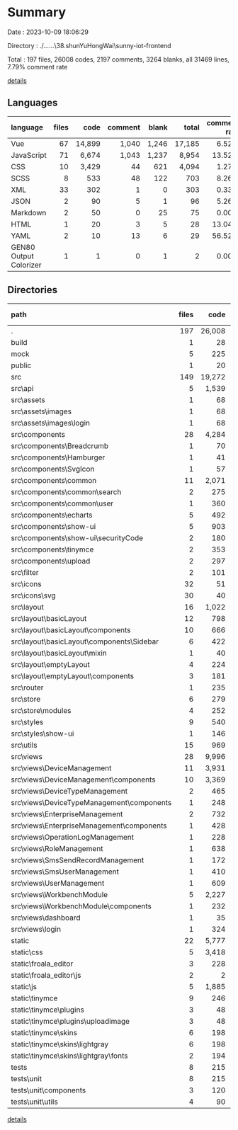 # Summary

Date : 2023-10-09 18:06:29

Directory : ./..\..\..\38.shunYuHongWai\sunny-iot-frontend

Total : 197 files,  26008 codes, 2197 comments, 3264 blanks, all 31469 lines, 7.79% comment rate

[details](details.md)

## Languages
| language | files | code | comment | blank | total | comment rate |
| :--- | ---: | ---: | ---: | ---: | ---: | ---: |
| Vue | 67 | 14,899 | 1,040 | 1,246 | 17,185 | 6.52% |
| JavaScript | 71 | 6,674 | 1,043 | 1,237 | 8,954 | 13.52% |
| CSS | 10 | 3,429 | 44 | 621 | 4,094 | 1.27% |
| SCSS | 8 | 533 | 48 | 122 | 703 | 8.26% |
| XML | 33 | 302 | 1 | 0 | 303 | 0.33% |
| JSON | 2 | 90 | 5 | 1 | 96 | 5.26% |
| Markdown | 2 | 50 | 0 | 25 | 75 | 0.00% |
| HTML | 1 | 20 | 3 | 5 | 28 | 13.04% |
| YAML | 2 | 10 | 13 | 6 | 29 | 56.52% |
| GEN80 Output Colorizer | 1 | 1 | 0 | 1 | 2 | 0.00% |

## Directories
| path | files | code | comment | blank | total | comment rate |
| :--- | ---: | ---: | ---: | ---: | ---: | ---: |
| . | 197 | 26,008 | 2,197 | 3,264 | 31,469 | 7.79% |
| build | 1 | 28 | 0 | 8 | 36 | 0.00% |
| mock | 5 | 225 | 21 | 35 | 281 | 8.54% |
| public | 1 | 20 | 3 | 5 | 28 | 13.04% |
| src | 149 | 19,272 | 1,953 | 2,017 | 23,242 | 9.20% |
| src\api | 5 | 1,539 | 392 | 274 | 2,205 | 20.30% |
| src\assets | 1 | 68 | 1 | 0 | 69 | 1.45% |
| src\assets\images | 1 | 68 | 1 | 0 | 69 | 1.45% |
| src\assets\images\login | 1 | 68 | 1 | 0 | 69 | 1.45% |
| src\components | 28 | 4,284 | 429 | 253 | 4,966 | 9.10% |
| src\components\Breadcrumb | 1 | 70 | 2 | 7 | 79 | 2.78% |
| src\components\Hamburger | 1 | 41 | 0 | 4 | 45 | 0.00% |
| src\components\SvgIcon | 1 | 57 | 1 | 5 | 63 | 1.72% |
| src\components\common | 11 | 2,071 | 171 | 119 | 2,361 | 7.63% |
| src\components\common\search | 2 | 275 | 14 | 21 | 310 | 4.84% |
| src\components\common\user | 1 | 360 | 8 | 33 | 401 | 2.17% |
| src\components\echarts | 5 | 492 | 79 | 39 | 610 | 13.84% |
| src\components\show-ui | 5 | 903 | 69 | 62 | 1,034 | 7.10% |
| src\components\show-ui\securityCode | 2 | 180 | 15 | 4 | 199 | 7.69% |
| src\components\tinymce | 2 | 353 | 22 | 4 | 379 | 5.87% |
| src\components\upload | 2 | 297 | 85 | 13 | 395 | 22.25% |
| src\filter | 2 | 101 | 20 | 22 | 143 | 16.53% |
| src\icons | 32 | 51 | 14 | 8 | 73 | 21.54% |
| src\icons\svg | 30 | 40 | 0 | 0 | 40 | 0.00% |
| src\layout | 16 | 1,022 | 57 | 96 | 1,175 | 5.28% |
| src\layout\basicLayout | 12 | 798 | 38 | 66 | 902 | 4.55% |
| src\layout\basicLayout\components | 10 | 666 | 31 | 53 | 750 | 4.45% |
| src\layout\basicLayout\components\Sidebar | 6 | 422 | 13 | 24 | 459 | 2.99% |
| src\layout\basicLayout\mixin | 1 | 40 | 2 | 4 | 46 | 4.76% |
| src\layout\emptyLayout | 4 | 224 | 19 | 30 | 273 | 7.82% |
| src\layout\emptyLayout\components | 3 | 181 | 19 | 23 | 223 | 9.50% |
| src\router | 1 | 235 | 93 | 22 | 350 | 28.35% |
| src\store | 6 | 279 | 16 | 39 | 334 | 5.42% |
| src\store\modules | 4 | 252 | 12 | 33 | 297 | 4.55% |
| src\styles | 9 | 540 | 50 | 122 | 712 | 8.47% |
| src\styles\show-ui | 1 | 146 | 19 | 36 | 201 | 11.52% |
| src\utils | 15 | 969 | 230 | 230 | 1,429 | 19.18% |
| src\views | 28 | 9,996 | 612 | 911 | 11,519 | 5.77% |
| src\views\DeviceManagement | 11 | 3,931 | 322 | 373 | 4,626 | 7.57% |
| src\views\DeviceManagement\components | 10 | 3,369 | 283 | 316 | 3,968 | 7.75% |
| src\views\DeviceTypeManagement | 2 | 465 | 13 | 41 | 519 | 2.72% |
| src\views\DeviceTypeManagement\components | 1 | 248 | 6 | 22 | 276 | 2.36% |
| src\views\EnterpriseManagement | 2 | 732 | 84 | 69 | 885 | 10.29% |
| src\views\EnterpriseManagement\components | 1 | 428 | 22 | 41 | 491 | 4.89% |
| src\views\OperationLogManagement | 1 | 228 | 5 | 19 | 252 | 2.15% |
| src\views\RoleManagement | 1 | 638 | 20 | 45 | 703 | 3.04% |
| src\views\SmsSendRecordManagement | 1 | 172 | 3 | 20 | 195 | 1.71% |
| src\views\SmsUserManagement | 1 | 410 | 7 | 32 | 449 | 1.68% |
| src\views\UserManagement | 1 | 609 | 36 | 55 | 700 | 5.58% |
| src\views\WorkbenchModule | 5 | 2,227 | 96 | 214 | 2,537 | 4.13% |
| src\views\WorkbenchModule\components | 1 | 232 | 0 | 15 | 247 | 0.00% |
| src\views\dashboard | 1 | 35 | 0 | 6 | 41 | 0.00% |
| src\views\login | 1 | 324 | 26 | 33 | 383 | 7.43% |
| static | 22 | 5,777 | 168 | 1,140 | 7,085 | 2.83% |
| static\css | 5 | 3,418 | 42 | 621 | 4,081 | 1.21% |
| static\froala_editor | 3 | 228 | 21 | 83 | 332 | 8.43% |
| static\froala_editor\js | 2 | 2 | 10 | 2 | 14 | 83.33% |
| static\js | 5 | 1,885 | 99 | 428 | 2,412 | 4.99% |
| static\tinymce | 9 | 246 | 6 | 8 | 260 | 2.38% |
| static\tinymce\plugins | 3 | 48 | 6 | 8 | 62 | 11.11% |
| static\tinymce\plugins\uploadimage | 3 | 48 | 6 | 8 | 62 | 11.11% |
| static\tinymce\skins | 6 | 198 | 0 | 0 | 198 | 0.00% |
| static\tinymce\skins\lightgray | 6 | 198 | 0 | 0 | 198 | 0.00% |
| static\tinymce\skins\lightgray\fonts | 2 | 194 | 0 | 0 | 194 | 0.00% |
| tests | 8 | 215 | 14 | 18 | 247 | 6.11% |
| tests\unit | 8 | 215 | 14 | 18 | 247 | 6.11% |
| tests\unit\components | 3 | 120 | 14 | 7 | 141 | 10.45% |
| tests\unit\utils | 4 | 90 | 0 | 10 | 100 | 0.00% |

[details](details.md)